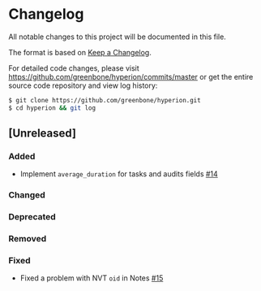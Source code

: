 # Changelog

All notable changes to this project will be documented in this file.

The format is based on [Keep a Changelog](https://keepachangelog.com/en/1.0.0/).

For detailed code changes, please visit
https://github.com/greenbone/hyperion/commits/master
or get the entire source code repository and view log history:

```sh
$ git clone https://github.com/greenbone/hyperion.git
$ cd hyperion && git log
```

## [Unreleased]
### Added
- Implement `average_duration` for tasks and audits fields [#14](https://github.com/greenbone/hyperion/pull/14)

### Changed
### Deprecated
### Removed
### Fixed
- Fixed a problem with NVT `oid` in Notes [#15](https://github.com/greenbone/hyperion/pull/15)
